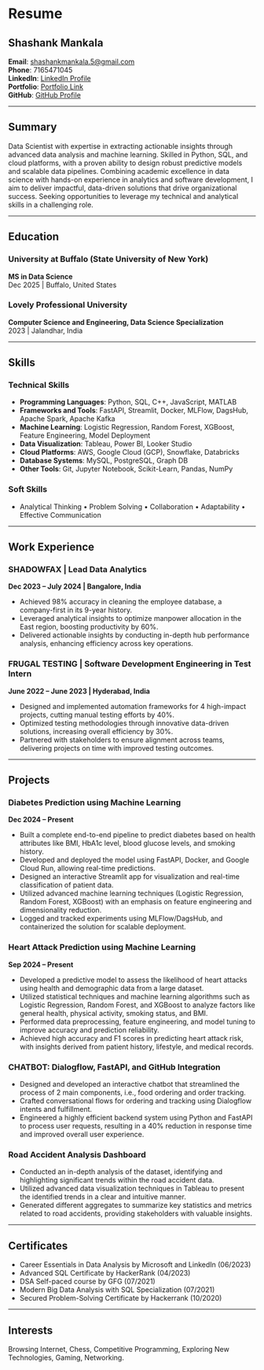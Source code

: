 # Resume

## Shashank Mankala

**Email**: shashankmankala.5@gmail.com  
**Phone**: 7165471045  
**LinkedIn**: [LinkedIn Profile](https://www.linkedin.com/in/shashankmankala/)  
**Portfolio**: [Portfolio Link](https://shashank-mankala1.github.io/portfolio/)  
**GitHub**: [GitHub Profile](https://github.com/Shashank-mankala1)

---

## Summary

Data Scientist with expertise in extracting actionable insights through advanced data analysis and machine learning. Skilled in Python, SQL, and cloud platforms, with a proven ability to design robust predictive models and scalable data pipelines. Combining academic excellence in data science with hands-on experience in analytics and software development, I aim to deliver impactful, data-driven solutions that drive organizational success. Seeking opportunities to leverage my technical and analytical skills in a challenging role.

---

## Education

### University at Buffalo (State University of New York)  
**MS in Data Science**  
Dec 2025 | Buffalo, United States  

### Lovely Professional University  
**Computer Science and Engineering, Data Science Specialization**  
2023 | Jalandhar, India  

---

## Skills

### Technical Skills

- **Programming Languages**: Python, SQL, C++, JavaScript, MATLAB  
- **Frameworks and Tools**: FastAPI, Streamlit, Docker, MLFlow, DagsHub, Apache Spark, Apache Kafka  
- **Machine Learning**: Logistic Regression, Random Forest, XGBoost, Feature Engineering, Model Deployment  
- **Data Visualization**: Tableau, Power BI, Looker Studio  
- **Cloud Platforms**: AWS, Google Cloud (GCP), Snowflake, Databricks  
- **Database Systems**: MySQL, PostgreSQL, Graph DB  
- **Other Tools**: Git, Jupyter Notebook, Scikit-Learn, Pandas, NumPy  

### Soft Skills

- Analytical Thinking • Problem Solving • Collaboration • Adaptability • Effective Communication  


---

## Work Experience

### SHADOWFAX | Lead Data Analytics  
**Dec 2023 – July 2024 | Bangalore, India**  

- Achieved 98% accuracy in cleaning the employee database, a company-first in its 9-year history.
- Leveraged analytical insights to optimize manpower allocation in the East region, boosting productivity by 60%.
- Delivered actionable insights by conducting in-depth hub performance analysis, enhancing efficiency across key operations.

### FRUGAL TESTING | Software Development Engineering in Test Intern  
**June 2022 – June 2023 | Hyderabad, India**  

- Designed and implemented automation frameworks for 4 high-impact projects, cutting manual testing efforts by 40%.
- Optimized testing methodologies through innovative data-driven solutions, increasing overall efficiency by 30%.
- Partnered with stakeholders to ensure alignment across teams, delivering projects on time with improved testing outcomes.

---

## Projects

### Diabetes Prediction using Machine Learning  
**Dec 2024 – Present**  

- Built a complete end-to-end pipeline to predict diabetes based on health attributes like BMI, HbA1c level, blood glucose levels, and smoking history.
- Developed and deployed the model using FastAPI, Docker, and Google Cloud Run, allowing real-time predictions.
- Designed an interactive Streamlit app for visualization and real-time classification of patient data.
- Utilized advanced machine learning techniques (Logistic Regression, Random Forest, XGBoost) with an emphasis on feature engineering and dimensionality reduction.
- Logged and tracked experiments using MLFlow/DagsHub, and containerized the solution for scalable deployment.

### Heart Attack Prediction using Machine Learning  
**Sep 2024 – Present**  

- Developed a predictive model to assess the likelihood of heart attacks using health and demographic data from a large dataset.
- Utilized statistical techniques and machine learning algorithms such as Logistic Regression, Random Forest, and XGBoost to analyze factors like general health, physical activity, smoking status, and BMI.
- Performed data preprocessing, feature engineering, and model tuning to improve accuracy and prediction reliability.
- Achieved high accuracy and F1 scores in predicting heart attack risk, with insights derived from patient history, lifestyle, and medical records.

### CHATBOT: Dialogflow, FastAPI, and GitHub Integration  

- Designed and developed an interactive chatbot that streamlined the process of 2 main components, i.e., food ordering and order tracking.
- Crafted conversational flows for ordering and tracking using Dialogflow intents and fulfillment.
- Engineered a highly efficient backend system using Python and FastAPI to process user requests, resulting in a 40% reduction in response time and improved overall user experience.

### Road Accident Analysis Dashboard  

- Conducted an in-depth analysis of the dataset, identifying and highlighting significant trends within the road accident data.
- Utilized advanced data visualization techniques in Tableau to present the identified trends in a clear and intuitive manner.
- Generated different aggregates to summarize key statistics and metrics related to road accidents, providing stakeholders with valuable insights.

---

## Certificates

- Career Essentials in Data Analysis by Microsoft and LinkedIn (06/2023)
- Advanced SQL Certificate by HackerRank (04/2023)
- DSA Self-paced course by GFG (07/2021)
- Modern Big Data Analysis with SQL Specialization (07/2021)
- Secured Problem-Solving Certificate by Hackerrank (10/2020)

---

## Interests

Browsing Internet, Chess, Competitive Programming, Exploring New Technologies, Gaming, Networking.
